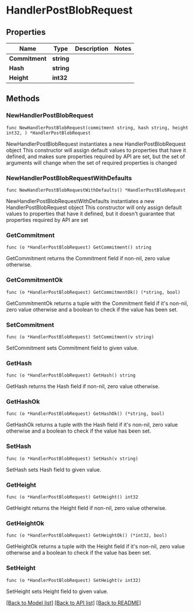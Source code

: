 # HandlerPostBlobRequest

## Properties

Name | Type | Description | Notes
------------ | ------------- | ------------- | -------------
**Commitment** | **string** |  | 
**Hash** | **string** |  | 
**Height** | **int32** |  | 

## Methods

### NewHandlerPostBlobRequest

`func NewHandlerPostBlobRequest(commitment string, hash string, height int32, ) *HandlerPostBlobRequest`

NewHandlerPostBlobRequest instantiates a new HandlerPostBlobRequest object
This constructor will assign default values to properties that have it defined,
and makes sure properties required by API are set, but the set of arguments
will change when the set of required properties is changed

### NewHandlerPostBlobRequestWithDefaults

`func NewHandlerPostBlobRequestWithDefaults() *HandlerPostBlobRequest`

NewHandlerPostBlobRequestWithDefaults instantiates a new HandlerPostBlobRequest object
This constructor will only assign default values to properties that have it defined,
but it doesn't guarantee that properties required by API are set

### GetCommitment

`func (o *HandlerPostBlobRequest) GetCommitment() string`

GetCommitment returns the Commitment field if non-nil, zero value otherwise.

### GetCommitmentOk

`func (o *HandlerPostBlobRequest) GetCommitmentOk() (*string, bool)`

GetCommitmentOk returns a tuple with the Commitment field if it's non-nil, zero value otherwise
and a boolean to check if the value has been set.

### SetCommitment

`func (o *HandlerPostBlobRequest) SetCommitment(v string)`

SetCommitment sets Commitment field to given value.


### GetHash

`func (o *HandlerPostBlobRequest) GetHash() string`

GetHash returns the Hash field if non-nil, zero value otherwise.

### GetHashOk

`func (o *HandlerPostBlobRequest) GetHashOk() (*string, bool)`

GetHashOk returns a tuple with the Hash field if it's non-nil, zero value otherwise
and a boolean to check if the value has been set.

### SetHash

`func (o *HandlerPostBlobRequest) SetHash(v string)`

SetHash sets Hash field to given value.


### GetHeight

`func (o *HandlerPostBlobRequest) GetHeight() int32`

GetHeight returns the Height field if non-nil, zero value otherwise.

### GetHeightOk

`func (o *HandlerPostBlobRequest) GetHeightOk() (*int32, bool)`

GetHeightOk returns a tuple with the Height field if it's non-nil, zero value otherwise
and a boolean to check if the value has been set.

### SetHeight

`func (o *HandlerPostBlobRequest) SetHeight(v int32)`

SetHeight sets Height field to given value.



[[Back to Model list]](../README.md#documentation-for-models) [[Back to API list]](../README.md#documentation-for-api-endpoints) [[Back to README]](../README.md)


